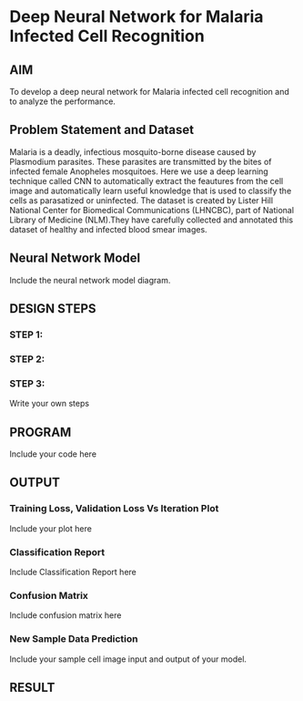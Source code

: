 # Deep Neural Network for Malaria Infected Cell Recognition

## AIM

To develop a deep neural network for Malaria infected cell recognition and to analyze the performance.

## Problem Statement and Dataset

Malaria is a deadly, infectious mosquito-borne disease caused by Plasmodium parasites. These parasites are transmitted by the bites of infected female Anopheles mosquitoes. Here we use a deep learning technique called CNN to automatically extract the feautures from the cell image and automatically learn useful knowledge that is used to classify the cells as parasatized or uninfected.
The dataset is created by Lister Hill National Center for Biomedical Communications (LHNCBC), part of National Library of Medicine (NLM).They have carefully collected and annotated this dataset of healthy and infected blood smear images.


## Neural Network Model

Include the neural network model diagram.

## DESIGN STEPS

### STEP 1:

### STEP 2:

### STEP 3:

Write your own steps

## PROGRAM

Include your code here

## OUTPUT

### Training Loss, Validation Loss Vs Iteration Plot

Include your plot here

### Classification Report

Include Classification Report here

### Confusion Matrix

Include confusion matrix here

### New Sample Data Prediction

Include your sample cell image input and output of your model.

## RESULT
